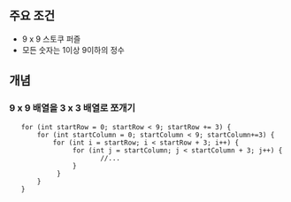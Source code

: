 ## 주요 조건
- 9 x 9 스토쿠 퍼즐
- 모든 숫자는 1이상 9이하의 정수

## 개념
### 9 x 9 배열을 3 x 3 배열로 쪼개기
```text
   for (int startRow = 0; startRow < 9; startRow += 3) {
       for (int startColumn = 0; startColumn < 9; startColumn+=3) {
           for (int i = startRow; i < startRow + 3; i++) {
                for (int j = startColumn; j < startColumn + 3; j++) {
                       //...
                }
            }
       }
   }
```
